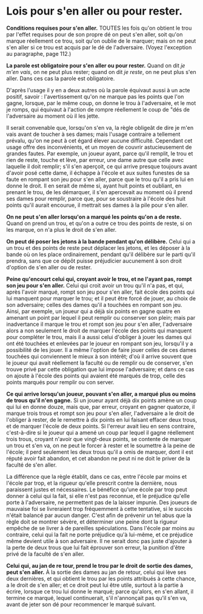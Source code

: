 # Lois pour s'en aller ou pour rester.

**Conditions requises pour s'en aller.**
TOUTES les fois qu'on obtient le trou par l'effet requises pour de son propre dé on peut s'en aller, soit qu'on marque réellement ce trou, soit qu'on oublie de le marquer; mais on ne peut s'en aller si ce trou est acquis par le dé de l'adversaire. (Voyez l'exception au paragraphe, page 112.)

**La parole est obligatoire pour s'en aller ou pour rester.**
 Quand on dit _je m'en vais_, on ne peut plus rester; quand on dit _je reste_, on ne peut plus s'en aller. Dans ces cas la parole est obligatoire.

D'après l'usage il y en a deux autres où la parole équivaut aussi à un acte positif, savoir : l'avertissement qu'on ne marque pas les points que l'on gagne, lorsque, par le même coup, on donne le trou à l'adversaire, et le mot je romps, qui équivaut à l'action de rompre réellement le coup de "dés de l'adversaire au moment où il les jette.

Il serait convenable que, lorsqu'on s'en va, la règle obligeât de dire je m'en vais avant de toucher à ses dames; mais l'usage contraire a tellement prévalu, qu'on ne peut à cet égard élever aucune difficulté. Cependant cet usage offre des inconvénients, et un moyen de couvrir astucieusement de grandes fautes. Par exemple, un joueur ayant, parce qu'il remplit, le trou et rien de reste, touche et lève, par erreur, une dame autre que celle avec laquelle il doit remplir; s'il s'en aperçoit, ce qui arrive presque toujours avant d'avoir posé cette dame, il échappe à l'école et aux suites funestes de sa faute en rompant son jeu pour s'en aller, parce que le trou qu'il a pris lui en donne le droit. Il en serait de même si, ayant huit points et oubliant, en prenant le trou, de les démarquer, il s'en apercevait au moment où il prend ses dames pour remplir, parce que, pour se soustraire à l'école des huit points qu'il aurait encourue, il mettrait ses dames à la pile pour s'en aller.

**On ne peut s'en aller lorsqu'on a marqué les points qu'on a de reste.**
Quand on prend un trou, et qu'on a outre ce trou des points de reste, si on les marque, on n'a plus le droit de s'en aller.

**On peut dé poser les jetons à la bande pendant qu'on délibère.**
Celui qui a un trou et des points de reste peut déplacer les jetons, et les déposer à la bande où on les place ordinairement, pendant qu'il délibère sur le parti qu'il prendra, sans que ce dépôt puisse préjudicier aucunement à son droit d'option de s'en aller ou de rester.

**Peine qu'encourt celui qui, croyant avoir le trou, et ne l'ayant pas, rompt son jeu pour s'en aller.**
Celui qui croit avoir un trou qu'il n'a pas, et qui, après l'avoir marqué, rompt son jeu pour s'en aller, fait école des points qui lui manquent pour marquer le trou; et il peut être forcé de jouer, au choix de son adversaire; celles des dames qu'il a touchées en rompant son jeu. Ainsi, par exemple, un joueur qui a déjà six points en gagne quatre en amenant un point par lequel il peut remplir ou conserver son plein; mais par inadvertance il marque le trou et rompt son jeu pour s'en aller, l'adversaire alors a non seulement le droit de marquer l'école des points qui manquent pour compléter le trou, mais il a aussi celui d'obliger à jouer les dames qui ont été touchées et enlevées par le joueur en rompant son jeu, lorsqu'il y a possibilité de les jouer. Il a même l'option de faire jouer celles de ces dames touchées qui conviennent le mieux à son intérêt; d'où il arrive souvent que le joueur qui avait réellement la faculté ou de remplir ou de conserver, s'en trouve privé par cette obligation que lui impose l'adversaire; et dans ce cas on ajoute à l'école des points qui avaient été marqués de trop, celle des points marqués pour remplir ou con server.


**Ce qui arrive lorsqu'un joueur, pouvant s'en aller, a marqué plus ou moins de trous qu'il n'en gagne.**
Si un joueur ayant déjà dix points amène un coup qui lui en donne douze, mais que, par erreur, croyant en gagner quatorze, il marque trois trous et rompt son jeu pour s'en aller, l'adversaire a le droit de l'obliger à rester, de le remettre à dix points en lui faisant effacer deux trous, et de marquer l'école de deux points. Si l'erreur avait lieu en sens contraire, c'est-à-dire si le joueur qui a amené un coup par lequel il gagne réellement trois trous, croyant n'avoir que vingt-deux points, se contente de marquer un trou et s'en va, on ne peut le forcer à rester et le soumettre à la peine de l'école; il perd seulement les deux trous qu'il a omis de marquer, dont il est réputé avoir fait abandon, et cet abandon ne peut ni ne doit le priver de la faculté de s'en aller.

La différence que la règle établit, dans ce cas, entre l'école par moins et l'école par trop, et la rigueur qu'elle prescrit contre la dernière, nous paraissent justes et nécessaires. Le bénéfice qu'une école par trop peut donner à celui qui la fait, si elle n'est pas reconnue, et le préjudice qu'elle porte à l'adversaire, ne permettent pas de la laisser impunie. Des joueurs de mauvaise foi se livreraient trop fréquemment à cette tentative, si le succès n'était balancé par aucun danger. C'est afin de prévenir un tel abus que la règle doit se montrer sévère, et déterminer une peine dont la rigueur empêche de se livrer à de pareilles spéculations. Dans l'école par moins au contraire, celui qui la fait ne porte préjudice qu'à lui-même, et ce préjudice même devient utile à son adversaire. Il ne serait donc pas juste d'ajouter à la perte de deux trous que lui fait éprouver son erreur, la punition d'être privé de la faculté de s'en aller.

**Celui qui, au jan de re tour, prend le trou par le droit de sortie des dames, peut s'en aller.**
À la sortie des dames au jan de retour, celui qui lève ses deux dernières, et qui obtient le trou par les points attribués à cette chance, a le droit de s'en aller; et ce droit peut lui être utile, surtout à la partie à écrire, lorsque ce trou lui donne le marqué; parce qu'alors, en s'en allant, il termine ce marqué, lequel continuerait, s'il n'annonçait pas qu'il s'en va, avant de jeter son dé pour recommencer le marqué suivant.
